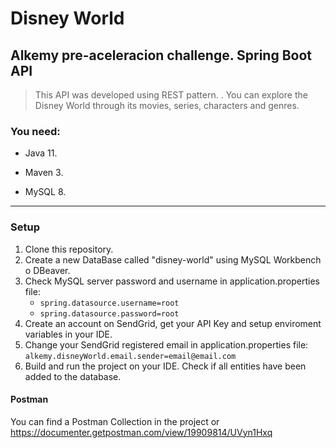 # Disney World
## Alkemy pre-aceleracion challenge. Spring Boot API 
    
>This API was developed using REST pattern. . You can explore the Disney World through its movies, series, characters and genres.


### You need:

- Java 11.

- Maven 3.

- MySQL 8.

***

### Setup

1. Clone this repository.
2. Create a new DataBase called "disney-world" using MySQL Workbench o DBeaver.
3. Check MySQL server password and username in application.properties file:
    + `spring.datasource.username=root` 
    + `spring.datasource.password=root` 
4. Create an account on SendGrid, get your API Key and setup enviroment variables in your IDE.
5. Change your SendGrid registered email in application.properties file:
    `alkemy.disneyWorld.email.sender=email@email.com `
6. Build and run the project on your IDE. Check if all entities have been added to the database.

#### Postman
You can find a Postman Collection in the project or https://documenter.getpostman.com/view/19909814/UVyn1Hxq


